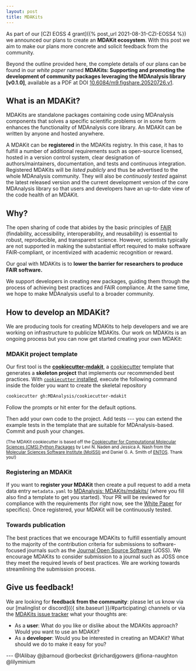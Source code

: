 ```yaml
---
layout: post
title: MDAKits
---
```


As part of our [CZI EOSS 4 grant]({% post_url 2021-08-31-CZI-EOSS4 %})
we announced our plans to create an **MDAKit ecosystem**. With this post we aim to make
our plans more concrete and solicit feedback from the community.

Beyond the outline provided here, the complete details of our plans can be found in our *white paper* named **MDAKits: Supporting and promoting
the development of community packages leveraging the MDAnalysis
library [v0.1.0]**, available as a PDF at DOI
[10.6084/m9.figshare.20520726.v1][].


## What is an MDAKit?

MDAKits are standalone packages containing code using MDAnalysis components that solves a specific
scientific problems or in some form enhances the functionality of MDAnalysis core
library. An MDAKit can be written by anyone and hosted
anywhere.

A MDAKit can be **registered** in the MDAKits registry. In this case,
it has to fulfill a number of additional requirements such as
open-source licensed, hosted in a version control system, clear
designation of authors/maintainers, documentation, and tests and
continuous integration. Registered MDAKits will be *listed publicly*
and thus be advertised to the whole MDAnalysis community. They will
also be *continuosly tested* against the latest released version and
the current development version of the core MDAnalysis library so that
users and developers have an up-to-date view of the code health of an
MDAKit.


## Why?

The open sharing of code that abides by the basic principles of
[FAIR](https://doi.org/10.15497/RDA00068) (findability, accessibility,
interoperability, and reusability) is essential to robust,
reproducible, and transparent science. However, scientists typically
are not supported in making the substantial effort required to make
software FAIR-compliant, or incentivized with academic recognition or
reward.  

Our goal with MDAKits is to **lower the barrier for researchers to
produce FAIR software.** 

We support developers in creating new packages, guiding them through
the process of achieving best practices and FAIR compliance. At the
same time, we hope to make MDAnalysis useful to a broader community.


## How to develop an MDAKit?

We are producing tools for creating MDAKits to help
developers and we are working on infrastructure to publicize
MDAKits. Our work on MDAKits is an ongoing process but you can now get
started creating your own MDAKit:


### MDAKit project template

Our first tool is the
[**cookiecutter-mdakit**](https://github.com/MDAnalysis/cookiecutter-mdakit),
a [cookiecutter](https://github.com/audreyr/cookiecutter) template
that generates a **skeleton project** that implements our recommended
best practices. With [`cookiecutter`
installed](https://cookiecutter.readthedocs.io/en/latest/installation.html#install-cookiecutter),
execute the following command inside the folder you want to create the
skeletal repository

```bash
cookiecutter gh:MDAnalysis/cookiecutter-mdakit
```

Follow the prompts or hit enter for the default options. 

Then add your own code to the project. Add tests --- you can extend
the example tests in the template that are suitable for
MDAnalysis-based. Commit and push your changes.


<small>(The MDAKit cookiecutter is based off the [Cookiecutter for
Computational Molecular Sciences (CMS) Python
Packages](https://github.com/MolSSI/cookiecutter-cms) by Levi N. Naden
and Jessica A. Nash from the [Molecular Sciences Software Institute
(MolSSI)](http://molssi.org/) and Daniel G. A. Smith of
[ENTOS](https://www.entos.ai/). Thank you!)</small>


### Registering an MDAKit

If you want to **register your MDAKit** then create a pull request to
add a meta data entry `metadata.yaml` to [MDAnalysis:
MDAKits/mdakits/<YOUR MDAKIT NAME>](https://github.com/MDAnalysis/MDAKits/tree/main/mdakits)
(where you fill also find a template to get you started). Your PR will
be reviewed for compliance with the requirements (for right now, see the [White
Paper][10.6084/m9.figshare.20520726.v1] for specifics). Once
registered, your MDAKit will be continuously tested.


### Towards publication

The best practices that we encourage MDAKits to fulfill essentially
amount to the majority of the contribution criteria for submissions to
software-focused journals such as the [Journal Open Source
Software](https://joss.theoj.org) (JOSS). We encourage MDAKits to
consider submission to a journal such as JOSS once they meet the
required levels of best practices. We are working towards streamlining
the submission process.


## Give us feedback!

We are looking for **feedback from the community**: please let us know
via our [malinglist or discord]({{ site.baseurl }}/#participating)
channels or via the [MDAKits issue
tracker](https://github.com/MDAnalysis/MDAKits/issues) what your
thoughts are:

* As a **user**: What do you like or dislike about the MDAKits
  approach? Would you want to use an MDAKit?
* As a **developer**: Would you be interested in creating an MDAKit?
  What should we do to make it easy for you?
  


--- @IAlibay @jbarnoud @orbeckst @richardjgowers  @fiona-naughton @lilyminium 


[10.6084/m9.figshare.20520726.v1]: https://doi.org/10.6084/m9.figshare.20520726.v1
